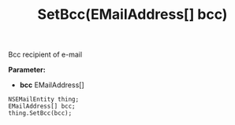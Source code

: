 ﻿---
uid: crmscript_ref_NSEMailEntity_SetBcc
title: SetBcc(EMailAddress[] bcc)
intellisense: NSEMailEntity.SetBcc
keywords: NSEMailEntity, GetBcc
so.topic: reference
---

Bcc recipient of e-mail

**Parameter:** 
 - **bcc** EMailAddress[]

```crmscript
NSEMailEntity thing;
EMailAddress[] bcc;
thing.SetBcc(bcc);
```

